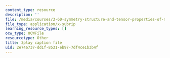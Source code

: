 ```yaml
---
content_type: resource
description: ''
file: /media/courses/3-60-symmetry-structure-and-tensor-properties-of-materials-fall-2005/2e746737dd1f8531eb977df4ce1b3b4f_FEsKwINx--I.srt
file_type: application/x-subrip
learning_resource_types: []
ocw_type: OCWFile
resourcetype: Other
title: 3play caption file
uid: 2e746737-dd1f-8531-eb97-7df4ce1b3b4f
---
```

